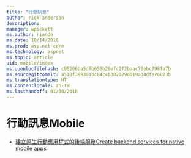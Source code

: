 ```yaml
---
title: "行動訊息"
author: rick-anderson
description: 
manager: wpickett
ms.author: riande
ms.date: 10/14/2016
ms.prod: asp.net-core
ms.technology: aspnet
ms.topic: article
uid: mobile/index
ms.openlocfilehash: c05206ba5dfb650b29efc2f2baac70ebc798fa7b
ms.sourcegitcommit: a510f38930abc84c4b302029d019a34dfe76823b
ms.translationtype: HT
ms.contentlocale: zh-TW
ms.lasthandoff: 01/30/2018
---
```

# <a name="mobile"></a><span data-ttu-id="9e1ff-102">行動訊息</span><span class="sxs-lookup"><span data-stu-id="9e1ff-102">Mobile</span></span>

*   [<span data-ttu-id="9e1ff-103">建立原生行動應用程式的後端服務</span><span class="sxs-lookup"><span data-stu-id="9e1ff-103">Create backend services for native mobile apps</span></span>](native-mobile-backend.md)
